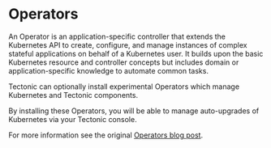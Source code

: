 # Operators

An Operator is an application-specific controller that extends the Kubernetes API to create, configure, and manage instances of complex stateful applications on behalf of a Kubernetes user. It builds upon the basic Kubernetes resource and controller concepts but includes domain or application-specific knowledge to automate common tasks.

Tectonic can optionally install experimental Operators which manage Kubernetes and Tectonic components.

By installing these Operators, you will be able to manage auto-upgrades of Kubernetes via your Tectonic console.

For more information see the original [Operators blog post][operators-blog].

[operators-blog]: https://coreos.com/blog/introducing-operators.html
